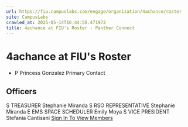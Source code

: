 ```yaml
---
url: https://fiu.campuslabs.com/engage/organization/4achance/roster
site: CampusLabs
crawled_at: 2025-05-14T16:44:50.471972
title: 4achance at FIU's Roster - Panther Connect
---
```


#  4achance at FIU's Roster 
  * P
Princess Gonzalez
Primary Contact


##  Officers 
S
TREASURER
Stephanie Miranda
S
RSO REPRESENTATIVE
Stephanie Miranda
E
EMS SPACE SCHEDULER
Emily Moya
S
VICE PRESIDENT
Stefania Cantisani
[Sign In To View Members](https://fiu.campuslabs.com/engage/account/login?returnUrl=/engage/organization/4achance/roster)

